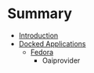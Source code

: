 # Summary

* [Introduction](README.md)
* [Docked Applications](docked_applications.md)
   * [Fedora](fedora.md)
       * Oaiprovider


